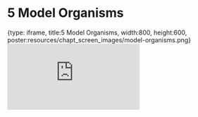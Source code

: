 # 5 Model Organisms
 
{type: iframe, title:5 Model Organisms, width:800, height:600, poster:resources/chapt_screen_images/model-organisms.png}
![](https://science.c-moor.org/module-model-org-db/no_toc/model-organisms.html)
 

 
